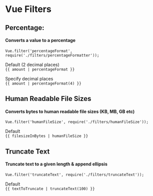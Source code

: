 # Vue Filters

## Percentage:
#### Converts a value to a percentage

`Vue.filter('percentageFormat', require('./filters/percentageFormatter'));`

Default (2 decimal places)  
`{{ amount | percentageFormat }}`

Specify decimal places  
`{{ amount | percentageFormat(4) }}`


## Human Readable File Sizes
#### Converts bytes to human readable file sizes (KB, MB, GB etc)

`Vue.filter('humanFileSize', require('./filters/humanFileSize'));`

Default  
`{{ filesizeInBytes | humanFileSize }}`


## Truncate Text
#### Truncate text to a given length & append ellipsis

`Vue.filter('truncateText', require('./filters/truncateText'));`

Default  
`{{ textToTruncate | truncateText(100) }}`